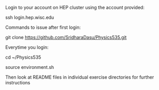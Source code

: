Login to your account on HEP cluster using the account provided:

ssh login.hep.wisc.edu

Commands to issue after first login:

git clone https://github.com/SridharaDasu/Physics535.git

Everytime you login:

cd ~/Physics535

source environment.sh

Then look at README files in individual exercise directories for further instructions
